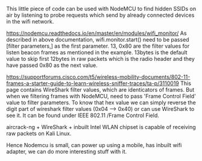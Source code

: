 This little piece of code can be used with NodeMCU to find hidden SSIDs on air by listening to probe requests which send by already connected devices in the wifi network.

https://nodemcu.readthedocs.io/en/master/en/modules/wifi_monitor/ 
As described in above documentation, wifi.monitor.start() need to be passed [filter parameters,] as the first
parameter. 13, 0x80 are the filter values for listen beacon frames as mentioned in the example. 
13bytes is the default value to skip first 12bytes in raw packets which is the radio header and they have passed 0x80 as the next value.

https://supportforums.cisco.com/t5/wireless-mobility-documents/802-11-frames-a-starter-guide-to-learn-wireless-sniffer-traces/ta-p/3110019
This page contains WireShark filter values, which are identicators of frames. But when we filtering frames with
NodeMCU, need to pass 'Frame Control Field' value to filter parameters. To know that hex value we can simply reverse the digit part of wireshark filter values (0x04 --> 0x40) or can use WireShark to see it. 
It can be found under IEEE 802.11 <frame subtype>/Frame Control Field.

aircrack-ng + WireShark + inbuilt Intel WLAN chipset is capable of receiving raw packets on Kali Linux.

Hence Nodemcu is small, can power up using a mobile, has inbuilt wifi adapter, we can do more interesting stuff with it.
